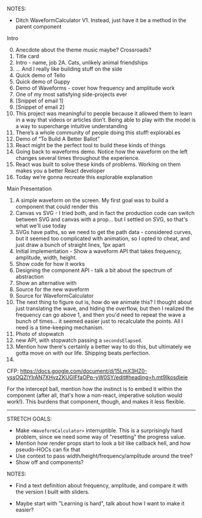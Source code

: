 NOTES:

- Ditch WaveformCalculator V1. Instead, just have it be a method in the parent
  component

Intro

0.  Anecdote about the theme music maybe? Crossroads?
1.  Title card
1.  Intro - name, job
    2A. Cats, unlikely animal friendships
1.  … And I really like building stuff on the side
1.  Quick demo of Tello
1.  Quick demo of Guppy
1.  Demo of Waveforms - cover how frequency and amplitude work
1.  One of my most satisfying side-projects ever
1.  [Snippet of email 1]
1.  [Snippet of email 2]
1.  This project was meaningful to people because it allowed them to learn in a way that videos or articles don’t. Being able to play with the model is a way to supercharge intuitive understanding
1.  There’s a whole community of people doing this stuff! explorabl.es
1.  Demo of “To Build A Better Ballot”
1.  React might be the perfect tool to build these kinds of things
1.  Going back to waveforms demo. Notice how the waveform on the left changes several times throughout the experience.
1.  React was built to solve these kinds of problems. Working on them makes you a better React developer
1.  Today we’re gonna recreate this explorable explanation

Main Presentation

1.  A simple waveform on the screen. My first goal was to build a component that could render this
2.  Canvas vs SVG - I tried both, and in fact the production code can switch between SVG and canvas with a prop... but I settled on SVG, so that's what we'll use today
3.  SVGs have paths, so we need to get the path data - considered curves, but it seemed too complicated with animation, so I opted to cheat, and just draw a bunch of straight lines, 1px apart
4.  Initial implementation - Show a waveform API that takes frequency, amplitude, width, height.
5.  Show code for how it works
6.  Designing the component API - talk a bit about the spectrum of abstraction
7.  Show an alternative with <WaveformCalculator>
8.  Source for the new waveform
9.  Source for WaveformCalculator
10. The next thing to figure out is, how do we animate this? I thought about just translating the wave, and hiding the overflow, but then I realized the frequency can go above 1, and then you'd need to repeat the wave a bunch of times... it seemed easier just to recalculate the points. All I need is a time-keeping mechanism.
11. Photo of stopwatch
12. new API, with stopwatch passing a `secondsElapsed`.
13. Mention how there's certainly a better way to do this, but ultimately we gotta move on with our life. Shipping beats perfection.
14.

CFP: https://docs.google.com/document/d/15LmX3HZ0-yssOQZlYIrAN7XHyzZKUGIFfaOPp-yW0SY/edit#heading=h.mt9lkosdjeje

For the intercept ball, mention how the instinct is to embed it within the <Waveform> component (after all, that's how a non-react, imperative solution would work!). This burdens that component, though, and makes it less flexible.

---

STRETCH GOALS:

- Make `<WaveformCalculator>` interruptible.
  This is a surprisingly hard problem, since we need some way of "resetting" the progress value.
- Mention how render props start to look a bit like callback hell, and how pseudo-HOCs can fix that
- Use context to pass width/height/frequency/amplitude around the tree?
- Show off <AudioCtx> and <Oscillator> components?

NOTES:

- Find a text definition about frequency, amplitude, and compare it with the version I built with sliders.

- Maybe start with "Learning is hard", talk about how I want to make it easier?
